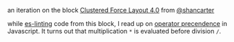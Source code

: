 an iteration on the block [Clustered Force Layout 4.0](https://bl.ocks.org/shancarter/f621ac5d93498aa1223d8d20e5d3a0f4) from [@shancarter](https://twitter.com/shancarter)  

while [es-linting](http://eslint.org/docs/rules/no-mixed-operators) code from this block, I read up on [operator precendence](https://developer.mozilla.org/en-US/docs/Web/JavaScript/Reference/Operators/Operator_Precedence) in Javascript. It turns out that multiplication `*` is evaluated before division `/`.